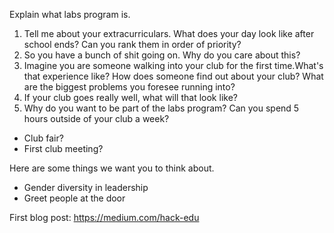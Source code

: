 Explain what labs program is.

1. Tell me about your extracurriculars. What does your day look like after
   school ends? Can you rank them in order of priority?
2. So you have a bunch of shit going on. Why do you care about this?
3. Imagine you are someone walking into your club for the first time.What's
   that experience like? How does someone find out about your club? What are
   the biggest problems you foresee running into?
4. If your club goes really well, what will that look like?
5. Why do you want to be part of the labs program? Can you spend 5 hours
   outside of your club a week?

-  Club fair?
-  First club meeting?

Here are some things we want you to think about.
-  Gender diversity in leadership
-  Greet people at the door

First blog post: https://medium.com/hack-edu
